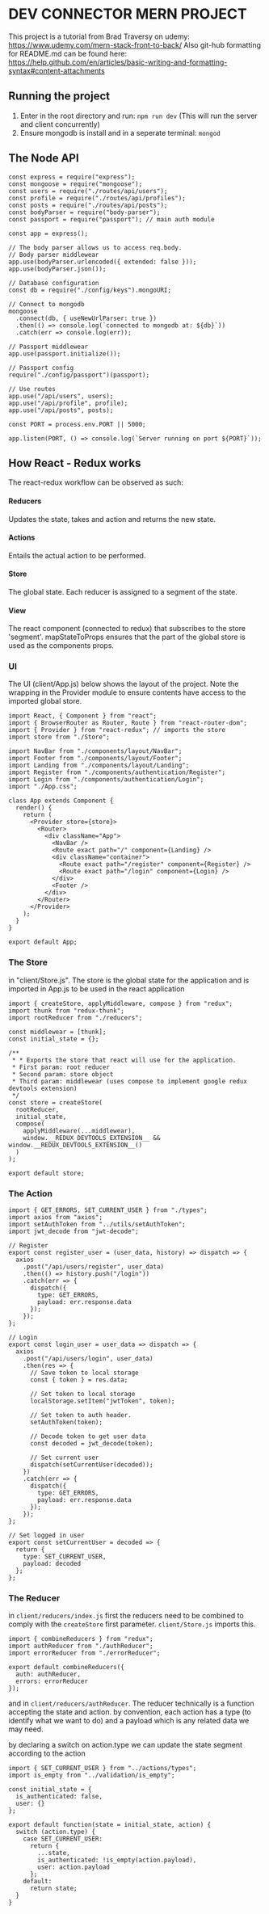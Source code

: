 # DEV CONNECTOR MERN PROJECT

This project is a tutorial from Brad Traversy on udemy: https://www.udemy.com/mern-stack-front-to-back/
Also git-hub formatting for README.md can be found here: https://help.github.com/en/articles/basic-writing-and-formatting-syntax#content-attachments

## Running the project

1. Enter in the root directory and run: `npm run dev` (This will run the server and client concurrently)
2. Ensure mongodb is install and in a seperate terminal: `mongod`

## The Node API

```
const express = require("express");
const mongoose = require("mongoose");
const users = require("./routes/api/users");
const profile = require("./routes/api/profiles");
const posts = require("./routes/api/posts");
const bodyParser = require("body-parser");
const passport = require("passport"); // main auth module

const app = express();

// The body parser allows us to access req.body.
// Body parser middlewear
app.use(bodyParser.urlencoded({ extended: false }));
app.use(bodyParser.json());

// Database configuration
const db = require("./config/keys").mongoURI;

// Connect to mongodb
mongoose
  .connect(db, { useNewUrlParser: true })
  .then(() => console.log(`connected to mongodb at: ${db}`))
  .catch(err => console.log(err));

// Passport middlewear
app.use(passport.initialize());

// Passport config
require("./config/passport")(passport);

// Use routes
app.use("/api/users", users);
app.use("/api/profile", profile);
app.use("/api/posts", posts);

const PORT = process.env.PORT || 5000;

app.listen(PORT, () => console.log(`Server running on port ${PORT}`));
```

## How React - Redux works

The react-redux workflow can be observed as such:

#### Reducers

Updates the state, takes and action and returns the new state.

#### Actions

Entails the actual action to be performed.

#### Store

The global state. Each reducer is assigned to a segment of the state.

#### View

The react component (connected to redux) that subscribes to the store 'segment'.
mapStateToProps ensures that the part of the global store is used as the components
props.

### UI

The UI (client/App.js) below shows the layout of the project. Note the wrapping in the Provider
module to ensure contents have access to the imported global store.

```
import React, { Component } from "react";
import { BrowserRouter as Router, Route } from "react-router-dom";
import { Provider } from "react-redux"; // imports the store
import store from "./Store";

import NavBar from "./components/layout/NavBar";
import Footer from "./components/layout/Footer";
import Landing from "./components/layout/Landing";
import Register from "./components/authentication/Register";
import Login from "./components/authentication/Login";
import "./App.css";

class App extends Component {
  render() {
    return (
      <Provider store={store}>
        <Router>
          <div className="App">
            <NavBar />
            <Route exact path="/" component={Landing} />
            <div className="container">
              <Route exact path="/register" component={Register} />
              <Route exact path="/login" component={Login} />
            </div>
            <Footer />
          </div>
        </Router>
      </Provider>
    );
  }
}

export default App;
```

### The Store

in "client/Store.js". The store is the global state for the application and is imported in
App.js to be used in the react application

```
import { createStore, applyMiddleware, compose } from "redux";
import thunk from "redux-thunk";
import rootReducer from "./reducers";

const middlewear = [thunk];
const initial_state = {};

/**
 * * Exports the store that react will use for the application.
 * First param: root reducer
 * Second param: store object
 * Third param: middlewear (uses compose to implement google redux devtools extension)
 */
const store = createStore(
  rootReducer,
  initial_state,
  compose(
    applyMiddleware(...middlewear),
    window.__REDUX_DEVTOOLS_EXTENSION__ && window.__REDUX_DEVTOOLS_EXTENSION__()
  )
);

export default store;
```

### The Action

```
import { GET_ERRORS, SET_CURRENT_USER } from "./types";
import axios from "axios";
import setAuthToken from "../utils/setAuthToken";
import jwt_decode from "jwt-decode";

// Register
export const register_user = (user_data, history) => dispatch => {
  axios
    .post("/api/users/register", user_data)
    .then(() => history.push("/login"))
    .catch(err => {
      dispatch({
        type: GET_ERRORS,
        payload: err.response.data
      });
    });
};

// Login
export const login_user = user_data => dispatch => {
  axios
    .post("/api/users/login", user_data)
    .then(res => {
      // Save token to local storage
      const { token } = res.data;

      // Set token to local storage
      localStorage.setItem("jwtToken", token);

      // Set token to auth header.
      setAuthToken(token);

      // Decode token to get user data
      const decoded = jwt_decode(token);

      // Set current user
      dispatch(setCurrentUser(decoded));
    })
    .catch(err => {
      dispatch({
        type: GET_ERRORS,
        payload: err.response.data
      });
    });
};

// Set logged in user
export const setCurrentUser = decoded => {
  return {
    type: SET_CURRENT_USER,
    payload: decoded
  };
};

```

### The Reducer

in `client/reducers/index.js` first the reducers need to be combined to comply with the
`createStore` first parameter. `client/Store.js` imports this.

```
import { combineReducers } from "redux";
import authReducer from "./authReducer";
import errorReducer from "./errorReducer";

export default combineReducers({
  auth: authReducer,
  errors: errorReducer
});
```

and in `client/reducers/authReducer`. The reducer technically is a function accepting
the state and action. by convention, each action has a type (to identify what we want to do) and a payload
which is any related data we may need.

by declaring a switch on action.type we can update the state segment according to the action

```
import { SET_CURRENT_USER } from "../actions/types";
import is_empty from "../validation/is_empty";

const initial_state = {
  is_authenticated: false,
  user: {}
};

export default function(state = initial_state, action) {
  switch (action.type) {
    case SET_CURRENT_USER:
      return {
        ...state,
        is_authenticated: !is_empty(action.payload),
        user: action.payload
      };
    default:
      return state;
  }
}
```
